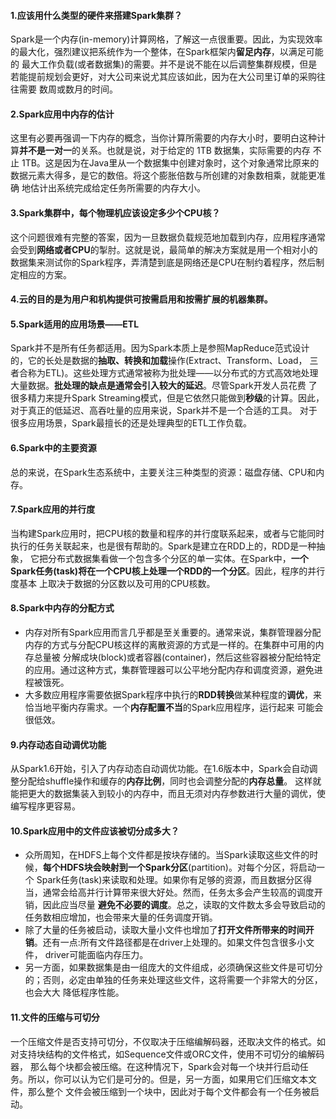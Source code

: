 #### 1.应该用什么类型的硬件来搭建Spark集群？
Spark是一个内存(in-memory)计算网格，了解这一点很重要。因此，为实现效率的最大化，强烈建议把系统作为一个整体，在Spark框架内**留足内存**，以满足可能的
最大工作负载(或者数据集)的需要。并不是说不能在以后调整集群规模，但是若能提前规划会更好，对大公司来说尤其应该如此，因为在大公司里订单的采购往往需要
数周或数月的时间。

#### 2.Spark应用中内存的估计
这里有必要再强调一下内存的概念，当你计算所需要的内存大小时，要明白这种计算**并不是一对一**的关系。也就是说，对于给定的 1TB 数据集，实际需要的内存
不止 1TB。这是因为在Java里从一个数据集中创建对象时，这个对象通常比原来的数据元素大得多，是它的数倍。将这个膨胀倍数与所创建的对象数相乘，就能更准确
地估计出系统完成给定任务所需要的内存大小。

#### 3.Spark集群中，每个物理机应该设定多少个CPU核？
这个问题很难有完整的答案，因为一旦数据负载规范地加载到内存，应用程序通常会受到**网络或者CPU**的掣肘。这就是说，最简单的解决方案就是用一个相对小的
数据集来测试你的Spark程序，弄清楚到底是网络还是CPU在制约着程序，然后制定相应的方案。

#### 4.云的目的是为用户和机构提供可按需启用和按需扩展的机器集群。

#### 5.Spark适用的应用场景——ETL
Spark并不是所有任务都适用。因为Spark本质上是参照MapReduce范式设计的，它的长处是数据的**抽取、转换和加载**操作(Extract、Transform、Load，
三者合称为ETL)。这些处理方式通常被称为批处理——以分布式的方式高效地处理大量数据。**批处理的缺点是通常会引入较大的延迟**。尽管Spark开发人员花费
了很多精力来提升Spark Streaming模式，但是它依然只能做到**秒级**的计算。因此，对于真正的低延迟、高吞吐量的应用来说，Spark并不是一个合适的工具。
对于很多应用场景，Spark最擅长的还是处理典型的ETL工作负载。

#### 6.Spark中的主要资源
总的来说，在Spark生态系统中，主要关注三种类型的资源：磁盘存储、CPU和内存。

#### 7.Spark应用的并行度
当构建Spark应用时，把CPU核的数量和程序的并行度联系起来，或者与它能同时执行的任务关联起来，也是很有帮助的。Spark是建立在RDD上的，RDD是一种抽象，
它把分布式数据集看做一个包含多个分区的单一实体。在Spark中，**一个Spark任务(task)将在一个CPU核上处理一个RDD的一个分区**。因此，程序的并行度基本
上取决于数据的分区数以及可用的CPU核数。

#### 8.Spark中内存的分配方式
* 内存对所有Spark应用而言几乎都是至关重要的。通常来说，集群管理器分配内存的方式与分配CPU核这样的离散资源的方式是一样的。在集群中可用的内存总量被
分解成块(block)或者容器(container)，然后这些容器被分配给特定的应用。通过这种方式，集群管理器可以公平地分配内存和调度资源，避免进程被饿死。
* 大多数应用程序需要依据Spark程序中执行的**RDD转换**做某种程度的**调优**，来恰当地平衡内存需求。一个**内存配置不当**的Spark应用程序，运行起来
可能会很低效。

#### 9.内存动态自动调优功能
从Spark1.6开始，引入了内存动态自动调优功能。在1.6版本中，Spark会自动调整分配给shuffle操作和缓存的**内存比例**，同时也会调整分配的**内存总量**。
这样就能把更大的数据集装入到较小的内存中，而且无须对内存参数进行大量的调优，使编写程序更容易。

#### 10.Spark应用中的文件应该被切分成多大？
* 众所周知，在HDFS上每个文件都是按块存储的。当Spark读取这些文件的时候，**每个HDFS块会映射到一个Spark分区**(partition)。对每个分区，将启动一个
Spark任务(task)来读取和处理。如果你有足够的资源，而且数据分区得当，通常会给高并行计算带来很大好处。然而，任务太多会产生较高的调度开销，因此应当尽量
**避免不必要的调度**。总之，读取的文件数太多会导致启动的任务数相应增加，也会带来大量的任务调度开销。
* 除了大量的任务被启动，读取大量小文件也增加了**打开文件所带来的时间开销**。还有一点:所有文件路径都是在driver上处理的。如果文件包含很多小文件，
driver可能面临内存压力。
* 另一方面，如果数据集是由一组庞大的文件组成，必须确保这些文件是可切分的；否则，必定由单独的任务来处理这些文件，这将需要一个非常大的分区，也会大大
降低程序性能。

#### 11.文件的压缩与可切分
一个压缩文件是否支持可切分，不仅取决于压缩编解码器，还取决文件的格式。如对支持块结构的文件格式，如Sequence文件或ORC文件，使用不可切分的编解码器，
那么每个块都会被压缩。在这种情况下，Spark会对每一个块并行启动任务。所以，你可以认为它们是可分的。但是，另一方面，如果用它们压缩文本文件，那么整个
文件会被压缩到一个块中，因此对于每个文件都会有一个任务被启动。







